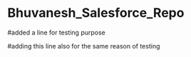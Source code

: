 # Bhuvanesh_Salesforce_Repo

#added a line for testing purpose

#adding this line also for the same reason of testing

